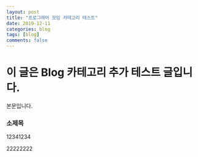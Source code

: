```yaml
---
layout: post
title: "프로그래머 모임 카테고리 테스트"
date: 2019-12-11
categories: blog
tags: [blog]
comments: false
---
```



# 이 글은 Blog 카테고리 추가 테스트 글입니다.

본문입니다.

### 소제목 

12341234

22222222